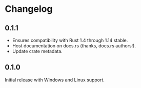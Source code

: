 Changelog
=========

0.1.1
-----

 * Ensures compatibility with Rust 1.4 through 1.14 stable.
 * Host documentation on docs.rs (thanks, docs.rs authors!).
 * Update crate metadata.

0.1.0
-----

Initial release with Windows and Linux support.
